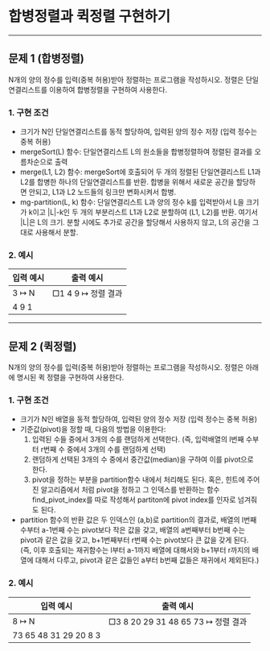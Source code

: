 <h1><strong >합병정렬과 퀵정렬 구현하기</strong></h1>
<hr>

## 문제 1 (합병정렬)
N개의 양의 정수를 입력(중복 허용)받아 정렬하는 프로그램을 작성하시오. 정렬은 단일연결리스트를 이용하여 합병정렬을 구현하여 사용한다. 

### 1. 구현 조건
- 크기가 N인 단일연결리스트를 동적 할당하여, 입력된 양의 정수 저장 (입력 정수는 중복 허용)
- mergeSort(L) 함수: 단일연결리스트 L의 원소들을 합병정렬하여 정렬된 결과를 오름차순으로 출력
- merge(L1, L2) 함수: mergeSort에 호출되어 두 개의 정렬된 단일연결리스트 L1과 L2를 합병한 하나의 단일연결리스트를 반환. 합병을 위해서 새로운 공간을 할당하면 안되고, L1과 L2 노드들의 링크만 변화시켜서 합병.
- mg-partition(L, k) 함수: 단일연결리스트 L과 양의 정수 k를 입력받아서 L을 크기가 k이고 |L|-k인 두 개의 부분리스트 L1과 L2로 분할하여 (L1, L2)를 반환. 여기서 |L|은 L의 크기. 분할 시에도 추가로 공간을 할당해서 사용하지 않고, L의 공간을 그대로 사용해서 분할.

### 2. 예시

|입력 예시| 출력 예시|
|---|---|
|3	    	↦ N|□1 4 9				↦ 정렬 결과|
|4 9 1| |

---

## 문제 2 (퀵정렬)
N개의 양의 정수를 입력(중복 허용)받아 정렬하는 프로그램을 작성하시오. 정렬은 아래에 명시된 퀵 정렬을 구현하여 사용한다. 

### 1. 구현 조건
- 크기가 N인 배열을 동적 할당하여, 입력된 양의 정수 저장 (입력 정수는 중복 허용)
- 기준값(pivot)을 정할 때, 다음의 방법을 이용한다:
    1. 입력된 수들 중에서 3개의 수를 랜덤하게 선택한다. (즉, 입력배열의 l번째 수부터 r번째 수 중에서 3개의 수를 랜덤하게 선택)
    2. 랜덤하게 선택된 3개의 수 중에서 중간값(median)을 구하여 이를 pivot으로 한다.
    3. pivot을 정하는 부분을 partition함수 내에서 처리해도 된다. 혹은, 힌트에 주어진 알고리즘에서 처럼 pivot을 정하고 그 인덱스를 반환하는 함수 find_pivot_index를 따로 작성해서 partiton에 pivot index를 인자로 넘겨줘도 된다.
- partition 함수의 반환 값은 두 인덱스인 (a,b)로 partition의 결과로, 배열의 l번째 수부터 a-1번째 수는 pivot보다 작은 값을 갖고, 배열의 a번째부터 b번째 수는 pivot과 같은 값을 갖고, b+1번째부터 r번째 수는 pivot보다 큰 값을 갖게 된다. (즉, 이후 호출되는 재귀함수는 l부터 a-1까지 배열에 대해서와 b+1부터 r까지의 배열에 대해서 다루고, pivot과 같은 값들인 a부터 b번째 값들은 재귀에서 제외된다.)

### 2. 예시

|입력 예시| 출력 예시|
|---|---|
|8				↦ N|□3 8 20 29 31 48 65 73	↦ 정렬 결과|
|73 65 48 31 29 20 8 3| |
